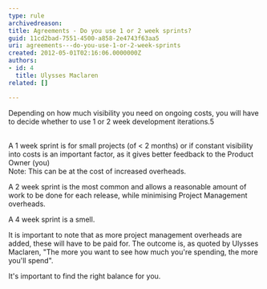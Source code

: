 ```yaml
---
type: rule
archivedreason: 
title: Agreements - Do you use 1 or 2 week sprints?
guid: 11cd2bad-7551-4500-a858-2e4743f63aa5
uri: agreements---do-you-use-1-or-2-week-sprints
created: 2012-05-01T02:16:06.0000000Z
authors:
- id: 4
  title: Ulysses Maclaren
related: []

---
```



Depending on how much visibility you need on ongoing costs, you will have to decide whether to use 1 or 2 week development iterations.5
<br><excerpt class='endintro'></excerpt><br>
<p>​A 1 week sprint is for small projects (of &lt; 2 months) or if constant visibility into costs is an important factor, as it gives better feedback to the Product Owner (you)<br>Note&#58; This can be at the cost of increased overheads.</p>
<p>A 2 week sprint is the most common and allows a reasonable amount of work to be done for each release, while minimising Project Management overheads. </p>
<p>A 4 week sprint is a smell.</p>
<p>It is important to note that as more project management overheads are added, these will have to be paid for. The outcome is, as quoted by Ulysses Maclaren,&#160;&quot;The more you want to see how much you're spending, the more you'll spend&quot;. </p>
<p>It's important to find the right balance for you.<br></p>



